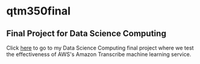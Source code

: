 # qtm350final
## Final Project for Data Science Computing
Click [here](http://qtmfinalamazontranscribe.com.s3-website-us-east-1.amazonaws.com/) to go to my Data Science Computing final project where we test the effectiveness of AWS's Amazon Transcribe machine learning service.
